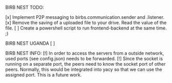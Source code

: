 BIRB NEST TODO:

[x] Implement P2P messaging to birbs.communication.sender and .listener.
[x] Remove the saving of a uploaded file to your drive. Read the value of the file.
[ ] Create a powershell script to run frontend-backend at the same time. ;)

BIRB NEST UGANDA
[ ]

BIRB NEST INFO:
[!] In order to access the servers from a outside network, used ports (see config.json) needs to be forwarded. 
[!] Since the socket is running on a separate port, the peers need to know the socket port of other peers. Normally,
this would be integrated into yacy so that we can use the assigned port. This is a future work.